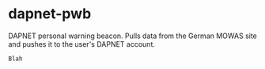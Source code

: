 # dapnet-pwb
DAPNET personal warning beacon. Pulls data from the German MOWAS site and pushes it to the user's DAPNET account.

    Blah
